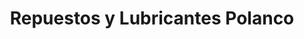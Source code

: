 ---
title: "Repuestos y Lubricantes Polanco"
url: /villa-nueva/repuestos-y-lubricantes-polanco/
shop: piezas de automóviles
---